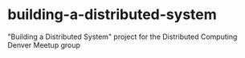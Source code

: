 # building-a-distributed-system
"Building a Distributed System" project for the Distributed Computing Denver Meetup group
